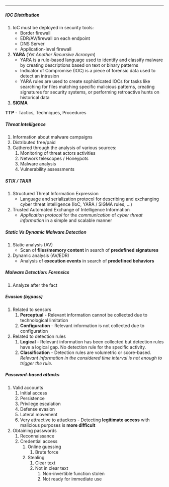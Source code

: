 
---
##### IOC Distribution
1. IoC must be deployed in security tools:
    - Border firewall
    - EDR/AV/firewall on each endpoint
    - DNS Server
    - Application-level firewall
2. **YARA** (*Yet Another Recursive Acronym*)
    - YARA is a rule-based language used to identify and classify malware by creating descriptions based on text or binary patterns
    - Indicator of Compromise (IOC) is a piece of forensic data used to detect an intrusion
	- YARA rules are used to create sophisticated IOCs for tasks like searching for files matching specific malicious patterns, creating signatures for security systems, or performing retroactive hunts on historical data
3. **SIGMA**

**TTP** - Tactics, Techniques, Procedures

##### Threat Intelligence
1. Information about malware campaigns
2. Distributed free/paid
3. Gathered through the analysis of various sources:
	1. Monitoring of threat actors activities
	2. Network telescopes / Honeypots
	3. Malware analysis
	4. Vulnerability assessments

##### STIX / TAXII
1. Structured Threat Information Expression
	- Language and serialization protocol for describing and exchanging cyber threat intelligence (IoC, YARA / SIGMA rules, ...)
2. Trusted Automated Exchange of Intelligence Information
	- *Application protocol* for the *communication* of *cyber threat information* in a simple and scalable manner

##### Static Vs Dynamic Malware Detection
1. Static analysis (AV)
	- Scan of **files/memory content** in search of **predefined signatures**
2. Dynamic analysis (AV/EDR)
	- Analysis of **execution events** in search of **predefined behaviors**

##### Malware Detection: Forensics
1. Analyze after the fact

##### Evasion (bypass)
1. Related to sensors
	1. **Perceptual** - Relevant information cannot be collected due to technological limitation
	2. **Configuration** - Relevant information is not collected due to configuration
2. Related to detection rules
	1. **Logical** - Relevant information has been collected but detection rules have a logical gap. No detection rule for the specific activity.
	2. **Classification** - Detection rules are volumetric or score-based. *Relevant information in the considered time interval is not enough to trigger the rule*.

##### Password-based attacks
1. Valid accounts
	1. Initial access
	2. Persistence
	3. Privilege escalation
	4. Defense evasion
	5. Lateral movement
	6. Very attractive to attackers - Detecting **legitimate access** with malicious purposes is **more difficult**
2. Obtaining passwords
	1. Reconnaissance
	2. Credential access
		1. Online guessing
			1. Brute force
		2. Stealing
			1. Clear text
			2. Not in clear text
				1. Non-invertible function stolen
				2. Not ready for immediate use